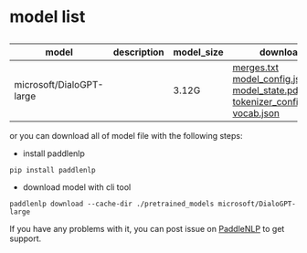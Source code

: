#  model list

##  

| model  | description | model_size  | download         |
| --- | --- | --- | --- |
|microsoft/DialoGPT-large|  | 3.12G | [merges.txt](https://bj.bcebos.com/paddlenlp/models/community/microsoft/DialoGPT-large/merges.txt)<br>[model_config.json](https://bj.bcebos.com/paddlenlp/models/community/microsoft/DialoGPT-large/model_config.json)<br>[model_state.pdparams](https://bj.bcebos.com/paddlenlp/models/community/microsoft/DialoGPT-large/model_state.pdparams)<br>[tokenizer_config.json](https://bj.bcebos.com/paddlenlp/models/community/microsoft/DialoGPT-large/tokenizer_config.json)<br>[vocab.json](https://bj.bcebos.com/paddlenlp/models/community/microsoft/DialoGPT-large/vocab.json) |

or you can download all of model file with the following steps:

* install paddlenlp

```shell
pip install paddlenlp
```

* download model with cli tool

```shell
paddlenlp download --cache-dir ./pretrained_models microsoft/DialoGPT-large
```

If you have any problems with it, you can post issue on [PaddleNLP](https://github.com/PaddlePaddle/PaddleNLP) to get support.
